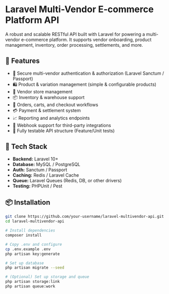 # Laravel Multi-Vendor E-commerce Platform API

A robust and scalable RESTful API built with Laravel for powering a multi-vendor e-commerce platform. It supports vendor onboarding, product management, inventory, order processing, settlements, and more.

## 🚀 Features

- 🔐 Secure multi-vendor authentication & authorization (Laravel Sanctum / Passport)
- 🛍️ Product & variation management (simple & configurable products)
- 🏬 Vendor store management
- 📦 Inventory & warehouse support
- 🧾 Orders, carts, and checkout workflows
- 💳 Payment & settlement system
- 📈 Reporting and analytics endpoints
- 🔄 Webhook support for third-party integrations
- 🧪 Fully testable API structure (Feature/Unit tests)

## 🧱 Tech Stack

- **Backend:** Laravel 10+
- **Database:** MySQL / PostgreSQL
- **Auth:** Sanctum / Passport
- **Caching:** Redis / Laravel Cache
- **Queue:** Laravel Queues (Redis, DB, or other drivers)
- **Testing:** PHPUnit / Pest

## 📦 Installation

```bash
git clone https://github.com/your-username/laravel-multivendor-api.git
cd laravel-multivendor-api

# Install dependencies
composer install

# Copy .env and configure
cp .env.example .env
php artisan key:generate

# Set up database
php artisan migrate --seed

# (Optional) Set up storage and queue
php artisan storage:link
php artisan queue:work
